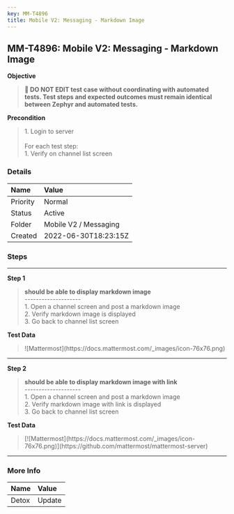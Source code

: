 ```yaml
---
key: MM-T4896
title: Mobile V2: Messaging - Markdown Image
---
```


## MM-T4896: Mobile V2: Messaging - Markdown Image

**Objective**

> <article><strong>🛑 DO NOT EDIT test case without coordinating with automated tests. Test steps and expected outcomes must remain identical between Zephyr and automated tests.</strong></article>

**Precondition**

> <article>1. Login to server<br /><br />For each test step:<br />1. Verify on channel list screen</article>

### Details

| Name     | Value                 |
| :------- | :-------------------- |
| Priority | Normal                |
| Status   | Active                |
| Folder   | Mobile V2 / Messaging |
| Created  | 2022-06-30T18:23:15Z  |

### Steps

<hr/>

**Step 1**

> <article><strong>should be able to display markdown image</strong><br />--------------------<br />1. Open a channel screen and post a markdown image<br />2. Verify markdown image is displayed<br />3. Go back to channel list screen</article>

**Test Data**

> <article>![Mattermost](https://docs.mattermost.com/_images/icon-76x76.png)</article>

<hr/>

**Step 2**

> <article><strong>should be able to display markdown image with link</strong><br />--------------------<br />1. Open a channel screen and post a markdown image<br />2. Verify markdown image with link is displayed<br />3. Go back to channel list screen</article>

**Test Data**

> <article>[![Mattermost](https://docs.mattermost.com/_images/icon-76x76.png)](https://github.com/mattermost/mattermost-server)</article>

<hr/>

### More Info

| Name  | Value  |
| :---- | :----- |
| Detox | Update |
